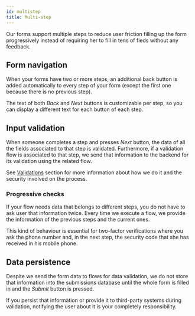 ```yaml
---
id: multistep
title: Multi-step
---
```


Our forms support multiple steps to reduce user friction filling up the form progressively instead of requiring her to fill in tens of fieds without any feedback.

## Form navigation

When your forms have two or more steps, an additional back button is added automatically to every step of your form (except the first one because there is no previous step).

The text of both _Back_ and _Next_ buttons is customizable per step, so you can display a different text for each button of each step.

## Input validation

When someone completes a step and presses _Next_ button, the data of all the fields associated to that step is validated. Furthermore, if a validation flow is associated to that step, we send that information to the backend for its validation using the related flow.

See [Validations](/product/forms/validations/) section for more information about how we do it and the security involved on the process.

### Progressive checks

If your flow needs data that belongs to different steps, you do not have to ask user that information twice. Every time we execute a flow, we provide the information of the previous steps and the current ones.

This kind of behaviour is essential for two-factor verifications where you ask the phone number and, in the next step, the security code that she has received in his mobile phone.

## Data persistence

Despite we send the form data to flows for data validation, we do not store that information into the submissions database until the whole form is filled in and the _Submit_ button is pressed.

If you persist that information or provide it to third-party systems during validation, notifying the user about it is your completely responsibility.
